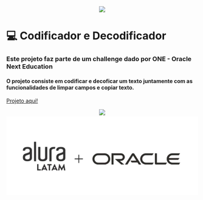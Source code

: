 <div align="center">
  <img loading="lazy" src="https://img.shields.io/static/v1?label=STATUS&message=FINALIZADO&color=GREEN&style=for-the-badge"/>
</div>

# :computer: Codificador e Decodificador 
### Este projeto faz parte de um challenge dado por ONE - Oracle Next Education
#### O projeto consiste em codificar e decoficar um texto juntamente com as funcionalidades de limpar campos e copiar texto.

<a href="https://rebecavelasc0.github.io/Decodificador-ChallengeONE/" target="_blank">Projeto aqui!</a>

<div align="center">
  <img src="https://media.licdn.com/dms/image/D4D22AQE5qwTMxfkXag/feedshare-shrink_800/0/1706120868987?e=1709164800&v=beta&t=iEP8fsvAsAE2R6xXOrkhhjLT9nj-EcN0GQu6NJC7M9c">
  <img  src="assets/img/aluraoracle.png">
</div>
